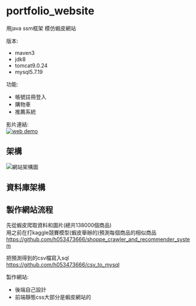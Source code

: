 # portfolio_website
用java ssm框架 模仿蝦皮網站

版本:
* maven3  
* jdk8  
* tomcat9.0.24  
* mysql5.7.19

功能:  
* 帳號註冊登入  
* 購物車  
* 推薦系統  

影片連結:  
[![web demo](https://user-images.githubusercontent.com/37287974/169712710-43018496-320c-4fad-8ba5-2f66fa660a2a.PNG)](https://www.youtube.com/watch?v="It-bzrEcaZ4" "web demo")  


架構
--
![網站架構圖](https://user-images.githubusercontent.com/37287974/169712037-768f80de-abaa-4365-afd0-0a905b239fd0.png)  

資料庫架構
--

製作網站流程  
--

先從蝦皮爬取資料和圖片(總共138000個商品)  
用之前在打kaggle競賽模型(蝦皮舉辦的)預測每個商品的相似商品
https://github.com/h053473666/shoppe_crawler_and_recommender_system  

把預測得到的csv檔寫入sql  
https://github.com/h053473666/csv_to_mysql  

製作網站:
* 後端自己設計
* 前端靜態css大部分是蝦皮網站的
